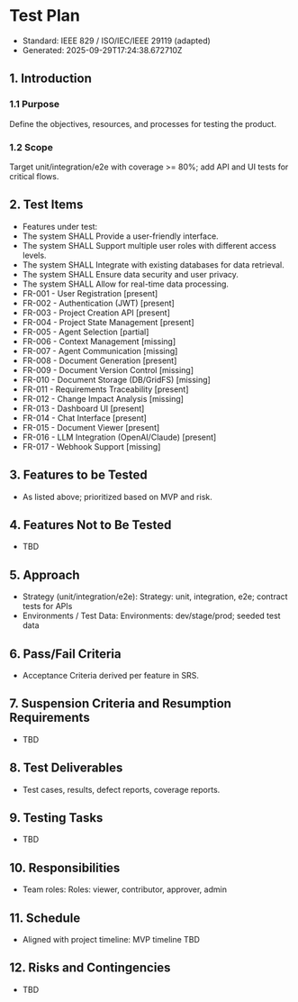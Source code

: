 # Test Plan

- Standard: IEEE 829 / ISO/IEC/IEEE 29119 (adapted)
- Generated: 2025-09-29T17:24:38.672710Z

## 1. Introduction
### 1.1 Purpose
Define the objectives, resources, and processes for testing the product.

### 1.2 Scope
Target unit/integration/e2e with coverage >= 80%; add API and UI tests for critical flows.

## 2. Test Items
- Features under test:
- The system SHALL Provide a user-friendly interface.
- The system SHALL Support multiple user roles with different access levels.
- The system SHALL Integrate with existing databases for data retrieval.
- The system SHALL Ensure data security and user privacy.
- The system SHALL Allow for real-time data processing.
- FR-001 - User Registration [present]
- FR-002 - Authentication (JWT) [present]
- FR-003 - Project Creation API [present]
- FR-004 - Project State Management [present]
- FR-005 - Agent Selection [partial]
- FR-006 - Context Management [missing]
- FR-007 - Agent Communication [missing]
- FR-008 - Document Generation [present]
- FR-009 - Document Version Control [missing]
- FR-010 - Document Storage (DB/GridFS) [missing]
- FR-011 - Requirements Traceability [present]
- FR-012 - Change Impact Analysis [missing]
- FR-013 - Dashboard UI [present]
- FR-014 - Chat Interface [present]
- FR-015 - Document Viewer [present]
- FR-016 - LLM Integration (OpenAI/Claude) [present]
- FR-017 - Webhook Support [missing]

## 3. Features to be Tested
- As listed above; prioritized based on MVP and risk.

## 4. Features Not to Be Tested
- TBD

## 5. Approach
- Strategy (unit/integration/e2e): Strategy: unit, integration, e2e; contract tests for APIs
- Environments / Test Data: Environments: dev/stage/prod; seeded test data

## 6. Pass/Fail Criteria
- Acceptance Criteria derived per feature in SRS.

## 7. Suspension Criteria and Resumption Requirements
- TBD

## 8. Test Deliverables
- Test cases, results, defect reports, coverage reports.

## 9. Testing Tasks
- TBD

## 10. Responsibilities
- Team roles: Roles: viewer, contributor, approver, admin

## 11. Schedule
- Aligned with project timeline: MVP timeline TBD

## 12. Risks and Contingencies
- TBD